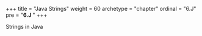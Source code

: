 +++
title = "Java Strings"
weight = 60
archetype = "chapter"
ordinal = "6.J"
pre = "<b>6.J </b>"
+++


Strings in Java
